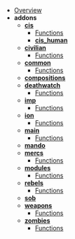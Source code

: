 - [Overview](factions/README.md)
- **addons**
  - **[cis](factions/addons/cis/README.md)**
    - [Functions](factions/addons/cis/FUNCTIONS.md)
    - **[cis_human](factions/addons/cis/human/README.md)**
  - **[civilian](factions/addons/civilian/README.md)**
    - [Functions](factions/addons/civilian/FUNCTIONS.md)
  - **[common](factions/addons/common/README.md)**
    - [Functions](factions/addons/common/FUNCTIONS.md)
  - **[compositions](factions/addons/compositions/README.md)**
  - **[deathwatch](factions/addons/deathwatch/README.md)**
    - [Functions](factions/addons/deathwatch/FUNCTIONS.md)
  - **[imp](factions/addons/imp/README.md)**
    - [Functions](factions/addons/imp/FUNCTIONS.md)
  - **[ion](factions/addons/ion/README.md)**
    - [Functions](factions/addons/ion/FUNCTIONS.md)
  - **[main](factions/addons/main/README.md)**
    - [Functions](factions/addons/main/FUNCTIONS.md)
  - **[mando](factions/addons/mando/README.md)**
  - **[mercs](factions/addons/mercs/README.md)**
    - [Functions](factions/addons/mercs/FUNCTIONS.md)
  - **[modules](factions/addons/modules/README.md)**
    - [Functions](factions/addons/modules/FUNCTIONS.md)
  - **[rebels](factions/addons/rebels/README.md)**
    - [Functions](factions/addons/rebels/FUNCTIONS.md)
  - **[sob](factions/addons/sob/README.md)**
  - **[weapons](factions/addons/weapons/README.md)**
    - [Functions](factions/addons/weapons/FUNCTIONS.md)
  - **[zombies](factions/addons/zombies/README.md)**
    - [Functions](factions/addons/zombies/FUNCTIONS.md)
